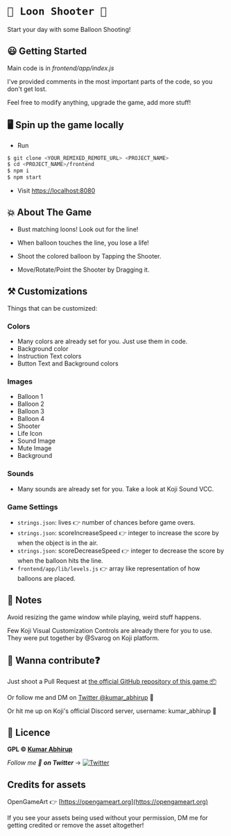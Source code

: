 # `🎈 Loon Shooter 🔫`

Start your day with some Balloon Shooting!

## 😃 Getting Started

Main code is in *frontend/app/index.js*

I've provided comments in the most important parts of the code, so you don't get lost.

Feel free to modify anything, upgrade the game, add more stuff!

## 🖥️ Spin up the game locally

- Run

```bash
$ git clone <YOUR_REMIXED_REMOTE_URL> <PROJECT_NAME>
$ cd <PROJECT_NAME>/frontend
$ npm i
$ npm start
```

- Visit [https://localhost:8080](https://localhost:8080)

## 💥 About The Game

- Bust matching loons! Look out for the line!

- When balloon touches the line, you lose a life!

- Shoot the colored balloon by Tapping the Shooter.

- Move/Rotate/Point the Shooter by Dragging it.

## ⚒️ Customizations

Things that can be customized:

### Colors

- Many colors are already set for you. Just use them in code.
- Background color
- Instruction Text colors
- Button Text and Background colors

### Images

- Balloon 1
- Balloon 2
- Balloon 3
- Balloon 4
- Shooter
- Life Icon
- Sound Image
- Mute Image
- Background

### Sounds

- Many sounds are already set for you. Take a look at Koji Sound VCC.

### Game Settings

- `strings.json`: lives 👉 number of chances before game overs.
- `strings.json`: scoreIncreaseSpeed 👉 integer to increase the score by when the object is in the air.
- `strings.json`: scoreDecreaseSpeed 👉 integer to decrease the score by when the balloon hits the line.
- `frontend/app/lib/levels.js` 👉 array like representation of how balloons are placed.

## 📖 Notes

Avoid resizing the game window while playing, weird stuff happens.

Few Koji Visual Customization Controls are already there for you to use. They were put together by @Svarog on Koji platform.

## 🤙 Wanna contribute❓

Just shoot a Pull Request at [the official GitHub repository of this game 📦](https://github.com/KumarAbhirup/loon_shooter)

Or follow me and DM on [Twitter @kumar_abhirup](https://twitter.com/kumar_abhirup) 🙌

Or hit me up on Koji's official Discord server, username: kumar_abhirup 🌱

## 📝 Licence

**GPL © [Kumar Abhirup](https://kumar.now.sh)**

_Follow me 👋 **on Twitter**_ →   [![Twitter](https://img.shields.io/twitter/follow/kumar_abhirup.svg?style=social&label=@kumar_abhirup)](https://twitter.com/kumar_abhirup)

## Credits for assets

OpenGameArt 👉 [https://opengameart.org](https://opengameart.org)

If you see your assets being used without your permission, DM me for getting credited or remove the asset altogether!
